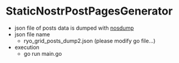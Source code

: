 # StaticNostrPostPagesGenerator
- json file of posts data is dumped with [nosdump](https://github.com/jiftechnify/nosdump)
- json file name
  - ryo_grid_posts_dump2.json (please modify go file...)
- execution
  - go run main.go
